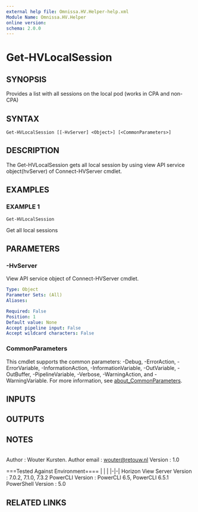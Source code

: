 ```yaml
---
external help file: Omnissa.HV.Helper-help.xml
Module Name: Omnissa.HV.Helper
online version:
schema: 2.0.0
---
```


# Get-HVLocalSession

## SYNOPSIS
Provides a list with all sessions on the local pod (works in CPA and non-CPA)

## SYNTAX

```
Get-HVLocalSession [[-HvServer] <Object>] [<CommonParameters>]
```

## DESCRIPTION
The Get-HVLocalSession gets all local session by using view API service object(hvServer) of Connect-HVServer cmdlet.

## EXAMPLES

### EXAMPLE 1
```
Get-HVLocalSession
```

Get all local sessions

## PARAMETERS

### -HvServer
View API service object of Connect-HVServer cmdlet.

```yaml
Type: Object
Parameter Sets: (All)
Aliases:

Required: False
Position: 1
Default value: None
Accept pipeline input: False
Accept wildcard characters: False
```

### CommonParameters
This cmdlet supports the common parameters: -Debug, -ErrorAction, -ErrorVariable, -InformationAction, -InformationVariable, -OutVariable, -OutBuffer, -PipelineVariable, -Verbose, -WarningAction, and -WarningVariable. For more information, see [about_CommonParameters](http://go.microsoft.com/fwlink/?LinkID=113216).

## INPUTS

## OUTPUTS

## NOTES
| | |
|-|-|
Author                      : Wouter Kursten.
Author email                : wouter@retouw.nl
Version                     : 1.0

===Tested Against Environment====
| | |
|-|-|
Horizon View Server Version : 7.0.2, 7.1.0, 7.3.2
PowerCLI Version            : PowerCLI 6.5, PowerCLI 6.5.1
PowerShell Version          : 5.0

## RELATED LINKS
